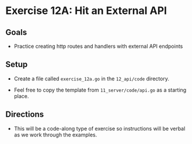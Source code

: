 # Exercise 12A: Hit an External API

## Goals

- Practice creating http routes and handlers with external API endpoints

## Setup

- Create a file called `exercise_12a.go` in the `12_api/code` directory.

- Feel free to copy the template from `11_server/code/api.go` as a starting place.

## Directions

- This will be a code-along type of exercise so instructions will be verbal as we work through the examples.
